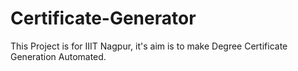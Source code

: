# Certificate-Generator
This Project is for IIIT Nagpur, it's aim is to make Degree Certificate Generation Automated.
